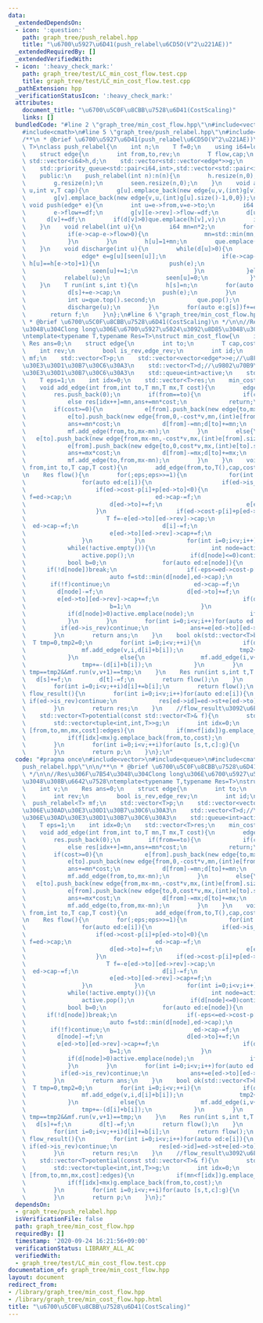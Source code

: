 ```yaml
---
data:
  _extendedDependsOn:
  - icon: ':question:'
    path: graph_tree/push_relabel.hpp
    title: "\u6700\u5927\u6D41(push_relabel\u6CD5O(V^2\u221AE))"
  _extendedRequiredBy: []
  _extendedVerifiedWith:
  - icon: ':heavy_check_mark:'
    path: graph_tree/test/LC_min_cost_flow.test.cpp
    title: graph_tree/test/LC_min_cost_flow.test.cpp
  _pathExtension: hpp
  _verificationStatusIcon: ':heavy_check_mark:'
  attributes:
    document_title: "\u6700\u5C0F\u8CBB\u7528\u6D41(CostScaling)"
    links: []
  bundledCode: "#line 2 \"graph_tree/min_cost_flow.hpp\"\n#include<vector>\n#include<queue>\n\
    #include<cmath>\n#line 5 \"graph_tree/push_relabel.hpp\"\n#include<tuple>\n\n\
    /**\n * @brief \u6700\u5927\u6D41(push_relabel\u6CD5O(V^2\u221AE))\n */\ntemplate<typename\
    \ T>\nclass push_relabel{\n    int n;\n    T f=0;\n    using i64=long long;\n\
    \    struct edge{\n        int from,to,rev;\n        T flow,cap;\n    };\n   \
    \ std::vector<i64>h,d;\n    std::vector<std::vector<edge*>>g;\n    std::vector<size_t>seen;\n\
    \    std::priority_queue<std::pair<i64,int>,std::vector<std::pair<i64,int>>,std::greater<std::pair<i64,int>>>que;\n\
    \    public:\n    push_relabel(int n):n(n){\n        h.resize(n,0);\n        d.resize(n,0);\n\
    \        g.resize(n);\n        seen.resize(n,0);\n    }\n    void add_edge(int\
    \ u,int v,T cap){\n        g[u].emplace_back(new edge{u,v,(int)g[v].size(),0,cap});\n\
    \        g[v].emplace_back(new edge{v,u,(int)g[u].size()-1,0,0});\n    }\n   \
    \ void push(edge* e){\n        int u=e->from,v=e->to;\n        i64 df=std::min(d[u],e->cap-e->flow);\n\
    \        e->flow+=df;\n        g[v][e->rev]->flow-=df;\n        d[u]-=df;\n  \
    \      d[v]+=df;\n        if(d[v]>0)que.emplace(h[v],v);\n        if(d[u]>0)que.emplace(h[u],u);\n\
    \    }\n    void relabel(int u){\n        i64 mn=n*2;\n        for(edge* e:g[u]){\n\
    \            if(e->cap-e->flow>0){\n                mn=std::min(mn,h[e->to]);\n\
    \            }\n        }\n        h[u]=1+mn;\n        que.emplace(h[u],u);\n\
    \    }\n    void discharge(int u){\n        while(d[u]>0){\n            if(seen[u]<g[u].size()){\n\
    \                edge* e=g[u][seen[u]];\n                if(e->cap-e->flow>0 &&\
    \ h[u]==h[e->to]+1){\n                    push(e);\n                }else{\n \
    \                   seen[u]+=1;\n                }\n            }else{\n     \
    \           relabel(u);\n                seen[u]=0;\n            }\n        }\n\
    \    }\n    T run(int s,int t){\n        h[s]=n;\n        for(auto e:g[s]){\n\
    \            d[s]+=e->cap;\n            push(e);\n        }\n        while(!que.empty()){\n\
    \            int u=que.top().second;\n            que.pop();\n            if(u==s||u==t)continue;\n\
    \            discharge(u);\n        }\n        for(auto e:g[s])f+=e->flow;\n \
    \       return f;\n    }\n};\n#line 6 \"graph_tree/min_cost_flow.hpp\"\n\n/**\n\
    \ * @brief \u6700\u5C0F\u8CBB\u7528\u6D41(CostScaling)\n */\n\n//Res\u306F\u7B54\
    \u3048\u304Clong long\u306E\u6700\u5927\u5024\u3092\u8D85\u3048\u308B\u6642\u7528\
    \ntemplate<typename T,typename Res=T>\nstruct min_cost_flow{\n    int v;\n   \
    \ Res ans=0;\n    struct edge{\n        int to;\n        T cap,cost,st;\n    \
    \    int rev;\n        bool is_rev,edge_rev;\n        int id;\n    };\n    push_relabel<T>\
    \ mf;\n    std::vector<T>p;\n    std::vector<vector<edge*>>e;//\u8FBA\u306E\u30AD\
    \u30E3\u30D1\u30B7\u30C6\u30A3\n    std::vector<T>d;//\u9802\u70B9\u306E\u30AD\
    \u30E3\u30D1\u30B7\u30C6\u30A3\n    std::queue<int>active;\n    std::vector<tuple<int,int,T,T,T>>edges;\n\
    \    T eps=1;\n    int idx=0;\n    std::vector<T>res;\n    min_cost_flow(int v):v(v),mf(v+2),p(v,0),e(v),d(v,0){}\n\
    \    void add_edge(int from,int to,T mn,T mx,T cost){\n        edges.emplace_back(from,to,mn,mx,cost);\n\
    \        res.push_back(0);\n        if(from==to){\n            if(cost<0)res[idx++]=mx,ans+=mx*cost;\n\
    \            else res[idx++]=mn,ans+=mn*cost;\n            return;\n        }\n\
    \        if(cost>=0){\n            e[from].push_back(new edge{to,mx-mn,cost*v,mn,(int)e[to].size(),0,0,idx});\n\
    \            e[to].push_back(new edge{from,0,-cost*v,mn,(int)e[from].size()-1,1,0,idx++});\n\
    \            ans+=mn*cost;\n            d[from]-=mn;d[to]+=mn;\n            eps=max(eps,cost*v*v);\n\
    \            mf.add_edge(from,to,mx-mn);\n        }\n        else{\n         \
    \   e[to].push_back(new edge{from,mx-mn,-cost*v,mx,(int)e[from].size(),0,1,idx});\n\
    \            e[from].push_back(new edge{to,0,cost*v,mx,(int)e[to].size()-1,1,1,idx++});\n\
    \            ans+=mx*cost;\n            d[from]-=mx;d[to]+=mx;\n            eps=max(eps,-cost*v*v);\n\
    \            mf.add_edge(to,from,mx-mn);\n        }\n    }\n    void add_edge(int\
    \ from,int to,T cap,T cost){\n        add_edge(from,to,T(),cap,cost);\n    }\n\
    \n    Res flow(){\n        for(;eps;eps>>=1){\n            for(int i=0;i<v;i++){\n\
    \                for(auto ed:e[i]){\n                    if(ed->is_rev)continue;\n\
    \                    if(ed->cost-p[i]+p[ed->to]<0){\n                        T\
    \ f=ed->cap;\n                        ed->cap-=f;\n                        d[i]-=f;\n\
    \                        d[ed->to]+=f;\n                        e[ed->to][ed->rev]->cap+=f;\n\
    \                    }\n                    if(ed->cost-p[i]+p[ed->to]>0){\n \
    \                       T f=-e[ed->to][ed->rev]->cap;\n                      \
    \  ed->cap-=f;\n                        d[i]-=f;\n                        d[ed->to]+=f;\n\
    \                        e[ed->to][ed->rev]->cap+=f;\n                    }\n\
    \                }\n            }\n            for(int i=0;i<v;i++)if(d[i]>0){active.emplace(i);}\n\
    \            while(!active.empty()){\n                int node=active.front();\n\
    \                active.pop();\n                if(d[node]<=0)continue;\n    \
    \            bool b=0;\n                for(auto ed:e[node]){\n              \
    \      if(!d[node])break;\n                    if(-eps<=ed->cost-p[node]+p[ed->to]&&ed->cost-p[node]+p[ed->to]<0){\n\
    \                        auto f=std::min(d[node],ed->cap);\n                 \
    \       if(!f)continue;\n                        ed->cap-=f;\n               \
    \         d[node]-=f;\n                        d[ed->to]+=f;\n               \
    \         e[ed->to][ed->rev]->cap+=f;\n                        if(d[ed->to]>0)active.emplace(ed->to);\n\
    \                        b=1;\n                    }\n                }\n    \
    \            if(d[node]>0)active.emplace(node);\n                if(!b)p[node]+=eps;\n\
    \            }\n        }\n        for(int i=0;i<v;i++)for(auto ed:e[i]){\n  \
    \          if(ed->is_rev)continue;\n            ans+=e[ed->to][ed->rev]->cap*(ed->cost/v);\n\
    \        }\n        return ans;\n    }\n    bool ok(std::vector<T>b){\n      \
    \  T tmp=0,tmp2=0;\n        for(int i=0;i<v;++i){\n            if(d[i]+b[i]>=0){\n\
    \                mf.add_edge(v,i,d[i]+b[i]);\n                tmp2+=d[i]+b[i];\n\
    \            }\n            else{\n                mf.add_edge(i,v+1,-(d[i]+b[i]));\n\
    \                tmp+=-(d[i]+b[i]);\n            }\n        }\n        return\
    \ tmp==tmp2&&mf.run(v,v+1)==tmp;\n    }\n    Res run(int s,int t,T f){\n     \
    \   d[s]+=f;\n        d[t]-=f;\n        return flow();\n    }\n    Res run(std::vector<T>b){\n\
    \        for(int i=0;i<v;++i)d[i]+=b[i];\n        return flow();\n    }\n    std::vector<T>\
    \ flow_result(){\n        for(int i=0;i<v;i++)for(auto ed:e[i]){\n           \
    \ if(ed->is_rev)continue;\n            res[ed->id]=ed->st+e[ed->to][ed->rev]->cap*(ed->edge_rev?-1:1);\n\
    \        }\n        return res;\n    }\n    //flow_result\u3092\u6E21\u3059\n\
    \    std::vector<T>potential(const std::vector<T>& f){\n        std::vector<T>p(v,0);\n\
    \        std::vector<tuple<int,int,T>>g;\n        int idx=0;\n        for(auto\
    \ [from,to,mn,mx,cost]:edges){\n            if(mn<f[idx])g.emplace_back(to,from,-cost);\n\
    \            if(f[idx]<mx)g.emplace_back(from,to,cost);\n            idx++;\n\
    \        }\n        for(int i=0;i<v;++i)for(auto [s,t,c]:g){\n            p[t]=std::min(p[t],p[s]+c);\n\
    \        }\n        return p;\n    }\n};\n"
  code: "#pragma once\n#include<vector>\n#include<queue>\n#include<cmath>\n#include\"\
    push_relabel.hpp\"\n\n/**\n * @brief \u6700\u5C0F\u8CBB\u7528\u6D41(CostScaling)\n\
    \ */\n\n//Res\u306F\u7B54\u3048\u304Clong long\u306E\u6700\u5927\u5024\u3092\u8D85\
    \u3048\u308B\u6642\u7528\ntemplate<typename T,typename Res=T>\nstruct min_cost_flow{\n\
    \    int v;\n    Res ans=0;\n    struct edge{\n        int to;\n        T cap,cost,st;\n\
    \        int rev;\n        bool is_rev,edge_rev;\n        int id;\n    };\n  \
    \  push_relabel<T> mf;\n    std::vector<T>p;\n    std::vector<vector<edge*>>e;//\u8FBA\
    \u306E\u30AD\u30E3\u30D1\u30B7\u30C6\u30A3\n    std::vector<T>d;//\u9802\u70B9\
    \u306E\u30AD\u30E3\u30D1\u30B7\u30C6\u30A3\n    std::queue<int>active;\n    std::vector<tuple<int,int,T,T,T>>edges;\n\
    \    T eps=1;\n    int idx=0;\n    std::vector<T>res;\n    min_cost_flow(int v):v(v),mf(v+2),p(v,0),e(v),d(v,0){}\n\
    \    void add_edge(int from,int to,T mn,T mx,T cost){\n        edges.emplace_back(from,to,mn,mx,cost);\n\
    \        res.push_back(0);\n        if(from==to){\n            if(cost<0)res[idx++]=mx,ans+=mx*cost;\n\
    \            else res[idx++]=mn,ans+=mn*cost;\n            return;\n        }\n\
    \        if(cost>=0){\n            e[from].push_back(new edge{to,mx-mn,cost*v,mn,(int)e[to].size(),0,0,idx});\n\
    \            e[to].push_back(new edge{from,0,-cost*v,mn,(int)e[from].size()-1,1,0,idx++});\n\
    \            ans+=mn*cost;\n            d[from]-=mn;d[to]+=mn;\n            eps=max(eps,cost*v*v);\n\
    \            mf.add_edge(from,to,mx-mn);\n        }\n        else{\n         \
    \   e[to].push_back(new edge{from,mx-mn,-cost*v,mx,(int)e[from].size(),0,1,idx});\n\
    \            e[from].push_back(new edge{to,0,cost*v,mx,(int)e[to].size()-1,1,1,idx++});\n\
    \            ans+=mx*cost;\n            d[from]-=mx;d[to]+=mx;\n            eps=max(eps,-cost*v*v);\n\
    \            mf.add_edge(to,from,mx-mn);\n        }\n    }\n    void add_edge(int\
    \ from,int to,T cap,T cost){\n        add_edge(from,to,T(),cap,cost);\n    }\n\
    \n    Res flow(){\n        for(;eps;eps>>=1){\n            for(int i=0;i<v;i++){\n\
    \                for(auto ed:e[i]){\n                    if(ed->is_rev)continue;\n\
    \                    if(ed->cost-p[i]+p[ed->to]<0){\n                        T\
    \ f=ed->cap;\n                        ed->cap-=f;\n                        d[i]-=f;\n\
    \                        d[ed->to]+=f;\n                        e[ed->to][ed->rev]->cap+=f;\n\
    \                    }\n                    if(ed->cost-p[i]+p[ed->to]>0){\n \
    \                       T f=-e[ed->to][ed->rev]->cap;\n                      \
    \  ed->cap-=f;\n                        d[i]-=f;\n                        d[ed->to]+=f;\n\
    \                        e[ed->to][ed->rev]->cap+=f;\n                    }\n\
    \                }\n            }\n            for(int i=0;i<v;i++)if(d[i]>0){active.emplace(i);}\n\
    \            while(!active.empty()){\n                int node=active.front();\n\
    \                active.pop();\n                if(d[node]<=0)continue;\n    \
    \            bool b=0;\n                for(auto ed:e[node]){\n              \
    \      if(!d[node])break;\n                    if(-eps<=ed->cost-p[node]+p[ed->to]&&ed->cost-p[node]+p[ed->to]<0){\n\
    \                        auto f=std::min(d[node],ed->cap);\n                 \
    \       if(!f)continue;\n                        ed->cap-=f;\n               \
    \         d[node]-=f;\n                        d[ed->to]+=f;\n               \
    \         e[ed->to][ed->rev]->cap+=f;\n                        if(d[ed->to]>0)active.emplace(ed->to);\n\
    \                        b=1;\n                    }\n                }\n    \
    \            if(d[node]>0)active.emplace(node);\n                if(!b)p[node]+=eps;\n\
    \            }\n        }\n        for(int i=0;i<v;i++)for(auto ed:e[i]){\n  \
    \          if(ed->is_rev)continue;\n            ans+=e[ed->to][ed->rev]->cap*(ed->cost/v);\n\
    \        }\n        return ans;\n    }\n    bool ok(std::vector<T>b){\n      \
    \  T tmp=0,tmp2=0;\n        for(int i=0;i<v;++i){\n            if(d[i]+b[i]>=0){\n\
    \                mf.add_edge(v,i,d[i]+b[i]);\n                tmp2+=d[i]+b[i];\n\
    \            }\n            else{\n                mf.add_edge(i,v+1,-(d[i]+b[i]));\n\
    \                tmp+=-(d[i]+b[i]);\n            }\n        }\n        return\
    \ tmp==tmp2&&mf.run(v,v+1)==tmp;\n    }\n    Res run(int s,int t,T f){\n     \
    \   d[s]+=f;\n        d[t]-=f;\n        return flow();\n    }\n    Res run(std::vector<T>b){\n\
    \        for(int i=0;i<v;++i)d[i]+=b[i];\n        return flow();\n    }\n    std::vector<T>\
    \ flow_result(){\n        for(int i=0;i<v;i++)for(auto ed:e[i]){\n           \
    \ if(ed->is_rev)continue;\n            res[ed->id]=ed->st+e[ed->to][ed->rev]->cap*(ed->edge_rev?-1:1);\n\
    \        }\n        return res;\n    }\n    //flow_result\u3092\u6E21\u3059\n\
    \    std::vector<T>potential(const std::vector<T>& f){\n        std::vector<T>p(v,0);\n\
    \        std::vector<tuple<int,int,T>>g;\n        int idx=0;\n        for(auto\
    \ [from,to,mn,mx,cost]:edges){\n            if(mn<f[idx])g.emplace_back(to,from,-cost);\n\
    \            if(f[idx]<mx)g.emplace_back(from,to,cost);\n            idx++;\n\
    \        }\n        for(int i=0;i<v;++i)for(auto [s,t,c]:g){\n            p[t]=std::min(p[t],p[s]+c);\n\
    \        }\n        return p;\n    }\n};"
  dependsOn:
  - graph_tree/push_relabel.hpp
  isVerificationFile: false
  path: graph_tree/min_cost_flow.hpp
  requiredBy: []
  timestamp: '2020-09-24 16:21:56+09:00'
  verificationStatus: LIBRARY_ALL_AC
  verifiedWith:
  - graph_tree/test/LC_min_cost_flow.test.cpp
documentation_of: graph_tree/min_cost_flow.hpp
layout: document
redirect_from:
- /library/graph_tree/min_cost_flow.hpp
- /library/graph_tree/min_cost_flow.hpp.html
title: "\u6700\u5C0F\u8CBB\u7528\u6D41(CostScaling)"
---
```

